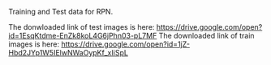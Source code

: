 Training and Test data for RPN.

The donwloaded link of test images is here: https://drive.google.com/open?id=1EsqKtdme-EnZk8koL4G6jPhn03-pL7MF
The downloaded link of train images is here: https://drive.google.com/open?id=1jZ-Hbd2JYp1W5IElwNWaOypKf_xIiSpL
